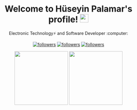 
<h1 align="center">
  Welcome to Hüseyin Palamar's profile!
  <img src="https://media.giphy.com/media/hvRJCLFzcasrR4ia7z/giphy.gif" width="28">
</h3>
<p align="center">
      Electronic Technology⚡ and Software Developer :computer:   
  </p>
  <p align="center">
  <a href="https://twitter.com/hpalamr">
    <img alt="followers" title="Follow me on Twitter" src="https://img.shields.io/twitter/follow/hpalamr?color=00e4ff&labelColor=00b4ff&label=Follow&logo=twitter&logoColor=white&style=for-the-badge"/></a>
  <a href="https://github.com/huseyinpalamar">
    <img alt="followers" title="Follow me on Github" src="https://img.shields.io/github/followers/huseyinpalamar?color=236ad3&labelColor=1155ba&style=for-the-badge&logo=github&label=Follow"/></a>
    <a href="https://instagram.com/hpalamr">
    <img alt="followers" title="Follow me on Instagram" src="https://img.shields.io/github/followers/huseyinpalamar?color=fa3636&labelColor=fe3434&style=for-the-badge&logo=instagram&logoColor=ffffff&label=Fallow"/></a>
</p>
  

<p align="center">
    <img height=177 src="https://github-readme-stats.vercel.app/api?username=huseyinpalamar&show_icons=true&bg_color=0d1117&text_color=bdc3c7&title_color=f1c40f&icon_color=f1c40f&hide_border=true"> <img height=177 src="https://github-readme-stats.vercel.app/api/top-langs/?username=Huseyin&bg_color=0d1117&text_color=bdc3c7&title_color=f1c40f&hide_border=true&layout=compact&langs_count=7">
</p>

<!---
**huseyinpalamar/huseyinpalamar** is a ✨ _special_ ✨ repository because its `README.md` (this file) appears on your GitHub profile.


Here are some ideas to get you started:

- 🔭 I’m currently working on ...
- 🌱 I’m currently learning ...
- 👯 I’m looking to collaborate on ...
- 🤔 I’m looking for help with ...
- 💬 Ask me about ...
- 📫 How to reach me: ...
- 😄 Pronouns: ...
- ⚡ Fun fact: ...
-->
